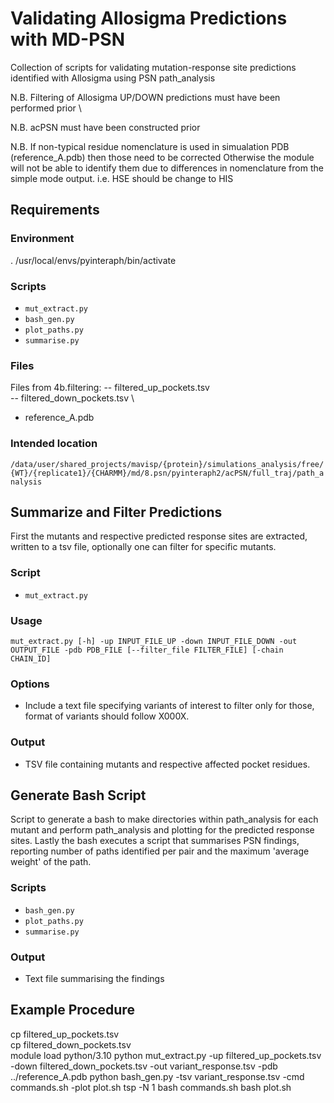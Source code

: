# Validating Allosigma Predictions with MD-PSN  
Collection of scripts for validating mutation-response site predictions identified with Allosigma using PSN path_analysis

N.B. Filtering of Allosigma UP/DOWN predictions must have been performed prior \

N.B. acPSN must have been constructed prior

N.B. If non-typical residue nomenclature is used in simualation PDB (reference_A.pdb) then those need to be corrected
Otherwise the module will not be able to identify them due to differences in nomenclature from the simple mode output. 
i.e. HSE should be change to HIS

## Requirements
### Environment
. /usr/local/envs/pyinteraph/bin/activate 

### Scripts
- `mut_extract.py`
- `bash_gen.py`
- `plot_paths.py`
- `summarise.py`
### Files
Files from 4b.filtering:
-- filtered_up_pockets.tsv \
-- filtered_down_pockets.tsv \
- reference_A.pdb 

### Intended location
`/data/user/shared_projects/mavisp/{protein}/simulations_analysis/free/{WT}/{replicate1}/{CHARMM}/md/8.psn/pyinteraph2/acPSN/full_traj/path_analysis`

## Summarize and Filter Predictions
First the mutants and respective predicted response sites are extracted, written to a tsv file, optionally one can filter for specific mutants.
### Script
- `mut_extract.py`

### Usage
``mut_extract.py [-h] -up INPUT_FILE_UP -down INPUT_FILE_DOWN -out
                             OUTPUT_FILE -pdb PDB_FILE
                             [--filter_file FILTER_FILE]
                             [-chain CHAIN_ID]``
### Options
- Include a text file specifying variants of interest to filter only for those, format of variants should follow X000X.

### Output 
- TSV file containing mutants and respective affected pocket residues.

## Generate Bash Script
Script to generate a bash to make directories within path_analysis for each mutant and perform path_analysis and plotting for the predicted response sites. 
Lastly the bash executes a script that summarises PSN findings, reporting number of paths identified per pair and the maximum 'average weight' of the path. 
### Scripts 
- `bash_gen.py`
- `plot_paths.py`
- `summarise.py`
### Output 
- Text file summarising the findings 
 
## Example Procedure
cp filtered_up_pockets.tsv\
cp filtered_down_pockets.tsv \
module load python/3.10
python mut_extract.py -up filtered_up_pockets.tsv -down filtered_down_pockets.tsv -out variant_response.tsv -pdb ../reference_A.pdb 
python bash_gen.py -tsv variant_response.tsv -cmd commands.sh -plot plot.sh
tsp -N 1 bash commands.sh
bash plot.sh
